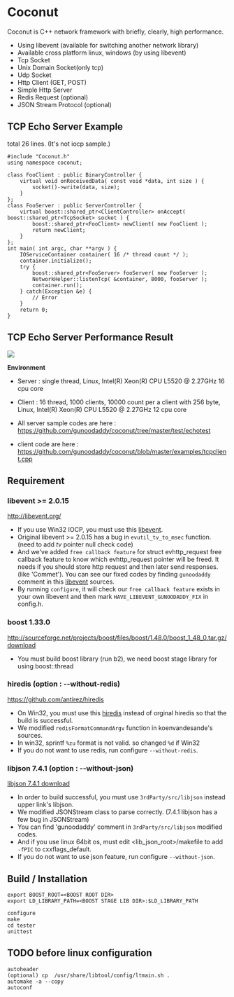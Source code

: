 # Coconut
Coconut is C++ network framework with briefly, clearly, high performance.

* Using libevent (available for switching another network library)
* Available cross platform linux, windows (by using libevent)
* Tcp Socket
* Unix Domain Socket(only tcp)
* Udp Socket
* Http Client (GET, POST)
* Simple Http Server
* Redis Request (optional)
* JSON Stream Protocol (optional)

## TCP Echo Server Example

total 26 lines.
(It's not iocp sample.)

    #include "Coconut.h"
    using namespace coconut;

    class FooClient : public BinaryController {
        virtual void onReceivedData( const void *data, int size ) {
            socket()->write(data, size);
        }
    };
    class FooServer : public ServerController {
        virtual boost::shared_ptr<ClientController> onAccept( boost::shared_ptr<TcpSocket> socket ) {
            boost::shared_ptr<FooClient> newClient( new FooClient );
            return newClient;
        }
    };
    int main( int argc, char **argv ) {
        IOServiceContainer container( 16 /* thread count */ );
        container.initialize();
        try {
            boost::shared_ptr<FooServer> fooServer( new FooServer );
            NetworkHelper::listenTcp( &container, 8000, fooServer );
            container.run();
        } catch(Exception &e) {
            // Error
        }
        return 0;
    }

## TCP Echo Server Performance Result 

<img src="https://github.com/gunoodaddy/coconut/raw/master/test/echotest/tps_result.png"/>

<b>Environment</b>

* Server : single thread, Linux, Intel(R) Xeon(R) CPU L5520  @ 2.27GHz 16 cpu core
* Client : 16 thread, 1000 clients, 10000 count per a client with 256 byte, Linux, Intel(R) Xeon(R) CPU L5520  @ 2.27GHz 12 cpu core

* All server sample codes are here : https://github.com/gunoodaddy/coconut/tree/master/test/echotest
* client code are here : https://github.com/gunoodaddy/coconut/blob/master/examples/tcpclient.cpp

## Requirement

### libevent >= 2.0.15
http://libevent.org/

* If you use Win32 IOCP, you must use this [libevent](https://github.com/gunoodaddy/Libevent).
* Original libevent >= 2.0.15 has a bug in `evutil_tv_to_msec` function. (need to add *tv* pointer null check code) 
* And we've added `free callback feature` for struct evhttp_request free callback feature to know which evhttp_request pointer will be freed. It needs if you should store http request and then later send responses. (like 'Commet'). You can see our fixed codes by finding `gunoodaddy` comment in this [libevent](https://github.com/gunoodaddy/Libevent) sources.
* By running `configure`, it will check our `free callback feature` exists in your own libevent and then mark `HAVE_LIBEVENT_GUNOODADDY_FIX` in config.h.
	
### boost 1.33.0 
http://sourceforge.net/projects/boost/files/boost/1.48.0/boost_1_48_0.tar.gz/download

* You must build boost library (run b2), we need boost stage library for using boost::thread

### hiredis (option : --without-redis)
https://github.com/antirez/hiredis

* On Win32, you must use this [hiredis](https://github.com/gunoodaddy/hiredis) instead of orginal hiredis so that the build is successful.
* We modified `redisFormatCommandArgv` function in koenvandesande's sources.
* In win32, sprintf `%zu` format is not valid. so changed `%d` if Win32   
* If you do not want to use redis, run configure `--without-redis`.
  

### libjson 7.4.1 (option : --without-json)
[libjson 7.4.1 download](http://downloads.sourceforge.net/project/libjson/libjson_7.4.1.zip?r=http%3A%2F%2Fsourceforge.net%2Fprojects%2Flibjson%2F&ts=1327071561&use_mirror=cdnetworks-kr-2)
    
* In order to build successful, you must use `3rdParty/src/libjson` instead upper link's libjson.
* We modified JSONStream class to parse correctly. (7.4.1 libjson has a few bug in JSONStream)
* You can find 'gunoodaddy' comment in `3rdParty/src/libjson` modified codes.
* And if you use linux 64bit os, must edit \<lib_json_root\>/makefile to add `-fPIC` to cxxflags_default.
* If you do not want to use json feature, run configure `--without-json`.

## Build / Installation 

    export BOOST_ROOT=<BOOST ROOT DIR>
    export LD_LIBRARY_PATH=<BOOST STAGE LIB DIR>:$LD_LIBRARY_PATH

    configure
    make
    cd tester
    unittest

## TODO before linux configuration

	autoheader
	(optional) cp  /usr/share/libtool/config/ltmain.sh .
	automake -a --copy
	autoconf

